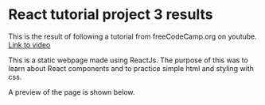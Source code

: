 # React tutorial project 3 results

This is the result of following a tutorial from freeCodeCamp.org on youtube. [Link to video](https://www.youtube.com/watch?v=bMknfKXIFA8&t=12s&ab_channel=freeCodeCamp.org)

This is a static webpage made using ReactJs. The purpose of this was to learn about React components and to practice simple html and styling with css.

A preview of the page is shown below.

<!-- ![Preview image](https://github.com/mhdrofiq/react-tutorial-project-3/blob/master/preview_project3.png) -->